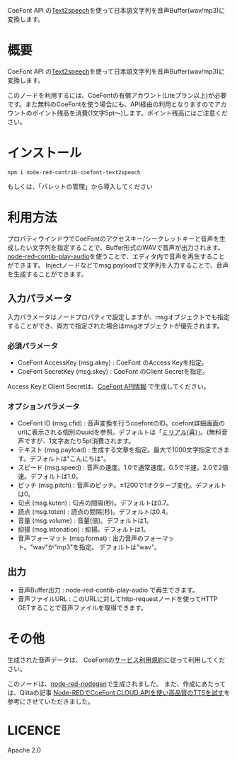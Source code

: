 CoeFont API の[Text2speech](https://docs.coefont.cloud/#tag/Text2speech)を使って日本語文字列を音声Buffer(wav/mp3)に変換します。

# 概要
CoeFont API の[Text2speech](https://docs.coefont.cloud/#tag/Text2speech)を使って日本語文字列を音声Buffer(wav/mp3)に変換します。

このノードを利用するには、CoeFontの有償アカウント(Liteプラン以上)が必要です。また無料のCoeFontを使う場合にも、API経由の利用となりますのでアカウントのポイント残高を消費(1文字5pt～)します。ポイント残高にはご注意ください。

# インストール
```
npm i node-red-contrib-coefont-text2speech
```

もしくは、「パレットの管理」から導入してください

# 利用方法
プロパティウインドウでCoeFontのアクセスキー/シークレットキーと音声を生成したい文字列を指定することで、Buffer形式のWAVで音声が出力されます。
[node-red-contib-play-audio](https://flows.nodered.org/node/node-red-contrib-play-audio)を使うことで、エディタ内で音声を再生することができます。
Injectノードなどでmsg.payloadで文字列を入力することで、音声を生成することができます。

## 入力パラメータ
入力パラメータはノードプロパティで設定しますが、msgオブジェクトでも指定することができ、両方で指定された場合はmsgオブジェクトが優先されます。

### 必須パラメータ
 - CoeFont AccessKey (msg.akey) : CoeFont のAccess Keyを指定。
 - CoeFont SecretKey (msg.skey) : CoeFont のClient Secretを指定。

Access KeyとClient Secretは、[CoeFont API情報](https://coefont.cloud/account/api) で生成してください。

### オプションパラメータ
 - CoeFont ID (msg.cfid) : 音声変換を行うcoefontのID。coefont詳細画面のurlに表示される個別のuuidを参照。デフォルトは「[ミリアル(喜)](https://coefont.cloud/coefonts/9e0c2783-804c-4f77-81ab-1fbc70d15ffc)」。(無料音声ですが、1文字あたり5pt消費されます。
 - テキスト (msg.payload) : 生成する文章を指定。最大で1000文字指定できます。デフォルトは"こんにちは"。
 - スピード (msg.speed) : 音声の速度。1.0で通常速度。0.5で半速。2.0で2倍速。デフォルトは1.0。
 - ピッチ (msg.pitch) : 音声のピッチ。±1200で1オクターブ変化。デフォルトは0。
 - 句点 (msg.kuten) : 句点の間隔(秒)。デフォルトは0.7。
 - 読点 (msg.toten) : 読点の間隔(秒)。デフォルトは0.4。
 - 音量 (msg.volume) : 音量(倍)。デフォルトは1。
 - 抑揚 (msg.intonation) : 抑揚。デフォルトは1。
 - 音声フォーマット (msg.format) : 出力音声のフォーマット。"wav"か"mp3"を指定。 デフォルトは"wav"。

## 出力
 - 音声Buffer出力 : node-red-contib-play-audio で再生できます。
 - 音声ファイルURL : このURLに対してhttp-requestノードを使ってHTTP GETすることで音声ファイルを取得できます。

# その他
生成された音声データは、 CoeFontの[サービス利用規約](https://coefont.cloud/termsOfUse)に従って利用してください。

このノードは、[node-red-nodegen](https://github.com/node-red/node-red-nodegen)で生成されました。
また、作成にあたっては、Qiitaの記事 [Node-REDでCoeFont CLOUD APIを使い高品質のTTSを試す](https://qiita.com/Y-Shikase/items/2d773dc4d970228437d5)を参考にさせていただきました。

# LICENCE
Apache 2.0

